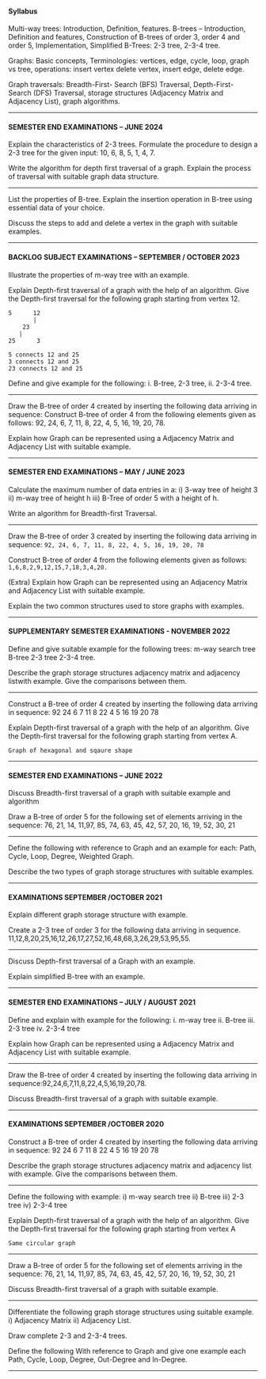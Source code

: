 
#### Syllabus

Multi-way trees: Introduction, Definition, features. B-trees – Introduction, Definition and features, Construction of B-trees of order 3, order 4 and order 5, Implementation, Simplified B-Trees: 2-3 tree, 2-3-4 tree.

Graphs: Basic concepts, Terminologies: vertices, edge, cycle, loop, graph vs tree, operations: insert vertex delete vertex, insert edge, delete edge. 

Graph traversals: Breadth-First- Search (BFS) Traversal, Depth-First- Search (DFS) Traversal, storage structures (Adjacency Matrix and Adjacency List), graph algorithms.

___

#### SEMESTER END EXAMINATIONS – JUNE 2024

Explain the characteristics of 2-3 trees. Formulate the procedure to design a 2-3 tree for the given input: 10, 6, 8, 5, 1, 4, 7.

Write the algorithm for depth first traversal of a graph. Explain the process of traversal with suitable graph data structure.

___

List the properties of B-tree. Explain the insertion operation in B-tree using essential data of your choice.

Discuss the steps to add and delete a vertex in the graph with suitable examples.

____

#### BACKLOG SUBJECT EXAMINATIONS – SEPTEMBER / OCTOBER 2023

Illustrate the properties of m-way tree with an example.

Explain Depth-first traversal of a graph with the help of an algorithm. Give the Depth-first traversal for the following graph starting from vertex 12.

```
5      12
	   |
	23
   |
25		3

5 connects 12 and 25
3 connects 12 and 25
23 connects 12 and 25
```

Define and give example for the following:
i. B-tree, 2-3 tree,
ii. 2-3-4 tree.

____

Draw the B-tree of order 4 created by inserting the following data arriving in sequence: Construct B-tree of order 4 from the following elements given as follows: 92, 24, 6, 7, 11, 8, 22, 4, 5, 16, 19, 20, 78.

Explain how Graph can be represented using a Adjacency Matrix and Adjacency List with suitable example.

___

#### SEMESTER END EXAMINATIONS – MAY / JUNE 2023

Calculate the maximum number of data entries in a:
i) 3-way tree of height 3
ii) m-way tree of height h
iii) B-Tree of order 5 with a height of h.

Write an algorithm for Breadth-first Traversal.

___

Draw the B-tree of order 3 created by inserting the following data arriving in sequence:
`92, 24, 6, 7, 11, 8, 22, 4, 5, 16, 19, 20, 78`

Construct B-tree of order 4 from the following elements given as follows:
`1,6,8,2,9,12,15,7,18,3,4,20.`

(Extra)
Explain how Graph can be represented using an Adjacency Matrix and Adjacency List with suitable example.

Explain the two common structures used to store graphs with examples.

_____

#### SUPPLEMENTARY SEMESTER EXAMINATIONS - NOVEMBER 2022

Define and give suitable example for the following trees:
m-way search tree 
B-tree
2-3 tree
2-3-4 tree.

Describe the graph storage structures adjacency matrix and
adjacency listwith example. Give the comparisons between them.

___

Construct a B-tree of order 4 created by inserting the following data arriving in sequence:
92 24 6 7 11 8 22 4 5 16 19 20 78

Explain Depth-first traversal of a graph with the help of an
algorithm. Give the Depth-first traversal for the following graph starting from vertex A.

```
Graph of hexagonal and sqaure shape
```

____

#### SEMESTER END EXAMINATIONS – JUNE 2022

Discuss Breadth-first traversal of a graph with suitable example and algorithm

Draw a B-tree of order 5 for the following set of elements arriving in the sequence:
76, 21, 14, 11,97, 85, 74, 63, 45, 42, 57, 20, 16, 19, 52, 30, 21

___

Define the following with reference to Graph and an example for each: Path, Cycle, Loop, Degree, Weighted Graph.

Describe the two types of graph storage structures with suitable examples.

____

#### EXAMINATIONS SEPTEMBER /OCTOBER 2021


Explain different graph storage structure with example.

Create a 2-3 tree of order 3 for the following data arriving in sequence.
11,12,8,20,25,16,12,26,17,27,52,16,48,68,3,26,29,53,95,55.

___

Discuss Depth-first traversal of a Graph with an example.

Explain simplified B-tree with an example.

_____

#### SEMESTER END EXAMINATIONS – JULY / AUGUST 2021

Define and explain with example for the following:
i. m-way tree
ii. B-tree
iii. 2-3 tree
iv. 2-3-4 tree

Explain how Graph can be represented using a Adjacency Matrix and Adjacency List with suitable example.

___

Draw the B-tree of order 4 created by inserting the following data arriving in sequence:92,24,6,7,11,8,22,4,5,16,19,20,78.

Discuss Breadth-first traversal of a graph with suitable example.

____

#### EXAMINATIONS SEPTEMBER /OCTOBER 2020

Construct a B-tree of order 4 created by inserting the following data arriving in sequence:
92 24 6 7 11 8 22 4 5 16 19 20 78

Describe the graph storage structures adjacency matrix and adjacency list with example. Give the comparisons between them.

___

Define the following with example:
i) m-way search tree
ii) B-tree
iii) 2-3 tree
iv) 2-3-4 tree

Explain Depth-first traversal of a graph with the help of an 
algorithm. Give the Depth-first traversal for the following graph starting from vertex A

```
Same circular graph
```

____

Draw a B-tree of order 5 for the following set of elements arriving in the sequence:
76, 21, 14, 11,97, 85, 74, 63, 45, 42, 57, 20, 16, 19, 52, 30, 21

Discuss Breadth-first traversal of a graph with suitable example.

___

Differentiate the following graph storage structures using suitable example.
i) Adjacency Matrix
ii) Adjacency List.

Draw complete 2-3 and 2-3-4 trees.

Define the following With reference to Graph and give one example each Path, Cycle, Loop, Degree, Out-Degree and In-Degree.

___

